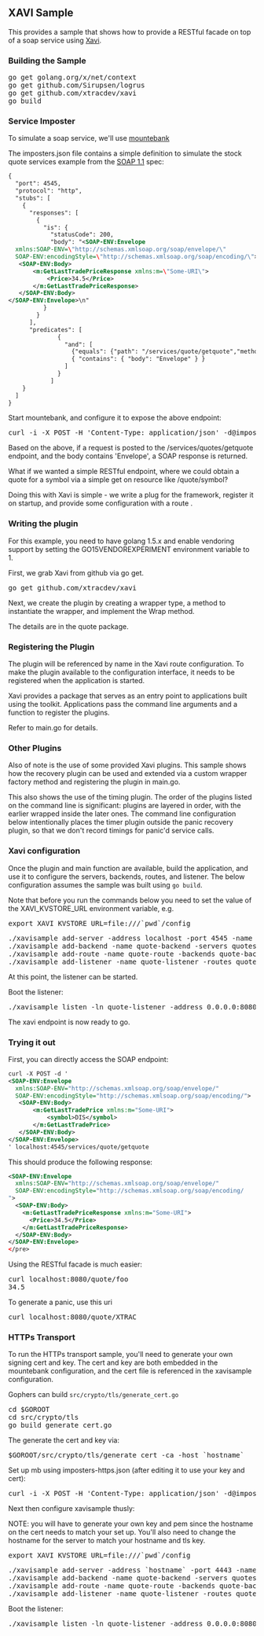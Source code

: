 ## XAVI Sample

This provides a sample that shows how to provide a RESTful facade on top
of a soap service using [Xavi](https://github.com/xtracdev/xavi).

### Building the Sample

<pre>
go get golang.org/x/net/context
go get github.com/Sirupsen/logrus
go get github.com/xtracdev/xavi
go build
</pre>

### Service Imposter

To simulate a soap service, we'll use [mountebank](http://www.mbtest.org/)

The imposters.json file contains a simple definition to simulate the stock
quote services example from the [SOAP 1.1](http://www.w3.org/TR/2000/NOTE-SOAP-20000508/) spec:

```xml
{
  "port": 4545,
  "protocol": "http",
  "stubs": [
    {
      "responses": [
        {
          "is": {
            "statusCode": 200,
            "body": "<SOAP-ENV:Envelope
  xmlns:SOAP-ENV=\"http://schemas.xmlsoap.org/soap/envelope/\"
  SOAP-ENV:encodingStyle=\"http://schemas.xmlsoap.org/soap/encoding/\">
   <SOAP-ENV:Body>
       <m:GetLastTradePriceResponse xmlns:m=\"Some-URI\">
           <Price>34.5</Price>
       </m:GetLastTradePriceResponse>
   </SOAP-ENV:Body>
</SOAP-ENV:Envelope>\n"
          }
        }
      ],
      "predicates": [
              {
                "and": [
                  {"equals": {"path": "/services/quote/getquote","method": "POST"}},
                  { "contains": { "body": "Envelope" } }
                ]
              }
            ]
    }
  ]
}
```

Start mountebank, and configure it to expose the above endpoint:

<pre>
curl -i -X POST -H 'Content-Type: application/json' -d@imposter.json http://127.0.0.1:2525/imposters
</pre>

Based on the above, if a request is posted to the /services/quotes/getquote endpoint,
and the body contains 'Envelope', a SOAP response is returned.

What if we wanted a simple RESTful endpoint, where we could obtain a quote
for a symbol via a simple get on resource like /quote/symbol?

Doing this with Xavi is simple - we write a plug for the framework, register
it on startup, and provide some configuration with a route .

### Writing the plugin

For this example, you need to have golang 1.5.x and enable vendoring support
by setting the GO15VENDOREXPERIMENT environment variable to 1.

First, we grab Xavi from github via go get.

<pre>
go get github.com/xtracdev/xavi
</pre>

Next, we create the plugin by creating a wrapper type, a method to instantiate the wrapper, and
implement the Wrap method.  

The details are in the quote package.

### Registering the Plugin

The plugin will be referenced by name in the Xavi route configuration. To make
the plugin available to the configuration interface, it needs to be
registered when the application is started.

Xavi provides a package that serves as an entry point to applications built using
the toolkit. Applications pass the command line arguments and a function to
register the plugins.

Refer to main.go for details.

### Other Plugins

Also of note is the use of some provided Xavi plugins. This sample shows how the 
recovery plugin can be used and extended via a custom wrapper factory method
and registering the plugin in main.go.

This also shows the use of the timing plugin. The order of the plugins listed on
the command line is significant: plugins are layered in order, with the earlier wrapped
inside the later ones. The command line configuration below intentionally places
the timer plugin outside the panic recovery plugin, so that we don't record timings for
panic'd service calls.

### Xavi configuration

Once the plugin and main function are available, build the application, and
use it to configure the servers, backends, routes, and listener. The below
configuration assumes the sample was built using `go build`.

Note that before you run the commands below you need to set the
value of the XAVI_KVSTORE_URL environment variable, e.g.

<pre>
export XAVI_KVSTORE_URL=file:///`pwd`/config
</pre>

<pre>
./xavisample add-server -address localhost -port 4545 -name quotesvr1
./xavisample add-backend -name quote-backend -servers quotesvr1
./xavisample add-route -name quote-route -backends quote-backend -base-uri /quote/ -plugins Quote,SessionId,Timing,Recovery
./xavisample add-listener -name quote-listener -routes quote-route
</pre>

At this point, the listener can be started.

Boot the listener:

<pre>
./xavisample listen -ln quote-listener -address 0.0.0.0:8080
</pre>

The xavi endpoint is now ready to go.

### Trying it out

First, you can directly access the SOAP endpoint:


```xml
curl -X POST -d '
<SOAP-ENV:Envelope
  xmlns:SOAP-ENV="http://schemas.xmlsoap.org/soap/envelope/"
  SOAP-ENV:encodingStyle="http://schemas.xmlsoap.org/soap/encoding/">
   <SOAP-ENV:Body>
       <m:GetLastTradePrice xmlns:m="Some-URI">
           <symbol>DIS</symbol>
       </m:GetLastTradePrice>
   </SOAP-ENV:Body>
</SOAP-ENV:Envelope>
' localhost:4545/services/quote/getquote
```

This should produce the following response:

```xml
<SOAP-ENV:Envelope  
  xmlns:SOAP-ENV="http://schemas.xmlsoap.org/soap/envelope/"  
  SOAP-ENV:encodingStyle="http://schemas.xmlsoap.org/soap/encoding/
">   
  <SOAP-ENV:Body>
    <m:GetLastTradePriceResponse xmlns:m="Some-URI">           
      <Price>34.5</Price>
    </m:GetLastTradePriceResponse>   
  </SOAP-ENV:Body>
</SOAP-ENV:Envelope>
</pre>
```

Using the RESTful facade is much easier:

<pre>
curl localhost:8080/quote/foo
34.5
</pre>

To generate a panic, use this uri

<pre>
curl localhost:8080/quote/XTRAC
</pre>

### HTTPs Transport

To run the HTTPs transport sample, you'll need to generate your own signing cert and key. The cert and key are 
both embedded in the mountebank configuration, and the cert file is referenced in the xavisample configuration.

Gophers can build `src/crypto/tls/generate_cert.go`

<pre>
cd $GOROOT
cd src/crypto/tls
go build generate_cert.go
</pre>

The generate the cert and key via:

<pre>
$GOROOT/src/crypto/tls/generate_cert -ca -host `hostname`
</pre>

Set up mb using imposters-https.json (after editing it to use your key and cert):

<pre>
curl -i -X POST -H 'Content-Type: application/json' -d@imposter-https.json http://127.0.0.1:2525/imposters
</pre>
 
Next then configure xavisample thusly:

NOTE: you will have to generate your own key and pem since the hostname on the cert needs to match your
set up. You'll also need to change the hostname for the server to match your hostname and tls key.

<pre>
export XAVI_KVSTORE_URL=file:///`pwd`/config
</pre>
 
<pre>
./xavisample add-server -address `hostname` -port 4443 -name quotesvr1
./xavisample add-backend -name quote-backend -servers quotesvr1 -cacert-path ./cert.pem -tls-only=true
./xavisample add-route -name quote-route -backends quote-backend -base-uri /quote/ -plugins Quote,SessionId,Timing,Recovery
./xavisample add-listener -name quote-listener -routes quote-route
</pre>

Boot the listener:

<pre>
./xavisample listen -ln quote-listener -address 0.0.0.0:8080
</pre>
